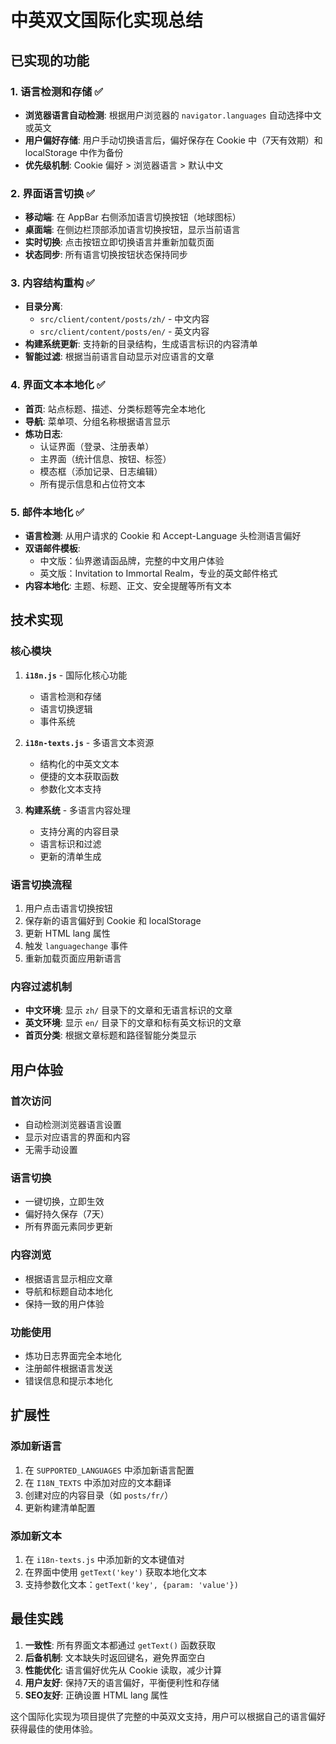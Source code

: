 # 中英双文国际化实现总结

## 已实现的功能

### 1. 语言检测和存储 ✅
- **浏览器语言自动检测**: 根据用户浏览器的 `navigator.languages` 自动选择中文或英文
- **用户偏好存储**: 用户手动切换语言后，偏好保存在 Cookie 中（7天有效期）和 localStorage 中作为备份
- **优先级机制**: Cookie 偏好 > 浏览器语言 > 默认中文

### 2. 界面语言切换 ✅
- **移动端**: 在 AppBar 右侧添加语言切换按钮（地球图标）
- **桌面端**: 在侧边栏顶部添加语言切换按钮，显示当前语言
- **实时切换**: 点击按钮立即切换语言并重新加载页面
- **状态同步**: 所有语言切换按钮状态保持同步

### 3. 内容结构重构 ✅
- **目录分离**: 
  - `src/client/content/posts/zh/` - 中文内容
  - `src/client/content/posts/en/` - 英文内容
- **构建系统更新**: 支持新的目录结构，生成语言标识的内容清单
- **智能过滤**: 根据当前语言自动显示对应语言的文章

### 4. 界面文本本地化 ✅
- **首页**: 站点标题、描述、分类标题等完全本地化
- **导航**: 菜单项、分组名称根据语言显示
- **炼功日志**: 
  - 认证界面（登录、注册表单）
  - 主界面（统计信息、按钮、标签）
  - 模态框（添加记录、日志编辑）
  - 所有提示信息和占位符文本

### 5. 邮件本地化 ✅
- **语言检测**: 从用户请求的 Cookie 和 Accept-Language 头检测语言偏好
- **双语邮件模板**: 
  - 中文版：仙界邀请函品牌，完整的中文用户体验
  - 英文版：Invitation to Immortal Realm，专业的英文邮件格式
- **内容本地化**: 主题、标题、正文、安全提醒等所有文本

## 技术实现

### 核心模块
1. **`i18n.js`** - 国际化核心功能
   - 语言检测和存储
   - 语言切换逻辑
   - 事件系统

2. **`i18n-texts.js`** - 多语言文本资源
   - 结构化的中英文文本
   - 便捷的文本获取函数
   - 参数化文本支持

3. **构建系统** - 多语言内容处理
   - 支持分离的内容目录
   - 语言标识和过滤
   - 更新的清单生成

### 语言切换流程
1. 用户点击语言切换按钮
2. 保存新的语言偏好到 Cookie 和 localStorage
3. 更新 HTML lang 属性
4. 触发 `languagechange` 事件
5. 重新加载页面应用新语言

### 内容过滤机制
- **中文环境**: 显示 `zh/` 目录下的文章和无语言标识的文章
- **英文环境**: 显示 `en/` 目录下的文章和标有英文标识的文章
- **首页分类**: 根据文章标题和路径智能分类显示

## 用户体验

### 首次访问
- 自动检测浏览器语言设置
- 显示对应语言的界面和内容
- 无需手动设置

### 语言切换
- 一键切换，立即生效
- 偏好持久保存（7天）
- 所有界面元素同步更新

### 内容浏览
- 根据语言显示相应文章
- 导航和标题自动本地化
- 保持一致的用户体验

### 功能使用
- 炼功日志界面完全本地化
- 注册邮件根据语言发送
- 错误信息和提示本地化

## 扩展性

### 添加新语言
1. 在 `SUPPORTED_LANGUAGES` 中添加新语言配置
2. 在 `I18N_TEXTS` 中添加对应的文本翻译
3. 创建对应的内容目录（如 `posts/fr/`）
4. 更新构建清单配置

### 添加新文本
1. 在 `i18n-texts.js` 中添加新的文本键值对
2. 在界面中使用 `getText('key')` 获取本地化文本
3. 支持参数化文本：`getText('key', {param: 'value'})`

## 最佳实践

1. **一致性**: 所有界面文本都通过 `getText()` 函数获取
2. **后备机制**: 文本缺失时返回键名，避免界面空白
3. **性能优化**: 语言偏好优先从 Cookie 读取，减少计算
4. **用户友好**: 保持7天的语言偏好，平衡便利性和存储
5. **SEO友好**: 正确设置 HTML lang 属性

这个国际化实现为项目提供了完整的中英双文支持，用户可以根据自己的语言偏好获得最佳的使用体验。

